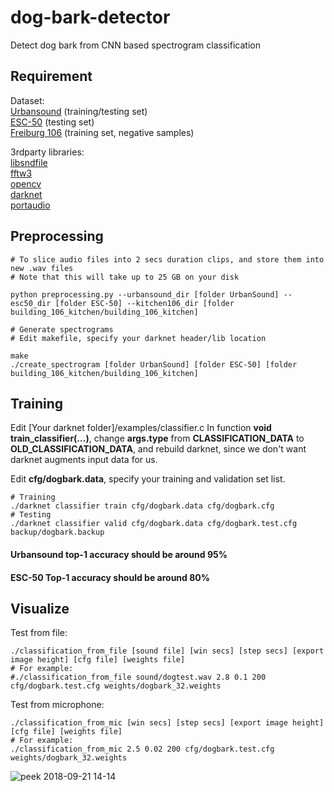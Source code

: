 # dog-bark-detector

Detect dog bark from CNN based spectrogram classification

## Requirement

Dataset:  
[Urbansound](https://urbansounddataset.weebly.com/urbansound.html) (training/testing set)  
[ESC-50](https://github.com/karoldvl/ESC-50) (testing set)  
[Freiburg 106](http://www.csc.kth.se/~jastork/pages/datasets.html) (training set, negative samples)    

3rdparty libraries:  
[libsndfile](http://www.mega-nerd.com/libsndfile/#Download)  
[fftw3](http://www.fftw.org/download.html)  
[opencv](https://github.com/opencv/opencv)  
[darknet](https://github.com/pjreddie/darknet)  
[portaudio](http://www.portaudio.com/download.html)



## Preprocessing

```
# To slice audio files into 2 secs duration clips, and store them into new .wav files
# Note that this will take up to 25 GB on your disk

python preprocessing.py --urbansound_dir [folder UrbanSound] --esc50_dir [folder ESC-50] --kitchen106_dir [folder building_106_kitchen/building_106_kitchen]

# Generate spectrograms
# Edit makefile, specify your darknet header/lib location

make
./create_spectrogram [folder UrbanSound] [folder ESC-50] [folder building_106_kitchen/building_106_kitchen]
```


## Training

Edit [Your darknet folder]/examples/classifier.c
In function **void train_classifier(...)**, change **args.type** from **CLASSIFICATION_DATA** to **OLD_CLASSIFICATION_DATA**, and rebuild darknet, since we don't want darknet augments input data for us.

Edit **cfg/dogbark.data**, specify your training and validation set list.
```
# Training
./darknet classifier train cfg/dogbark.data cfg/dogbark.cfg
# Testing
./darknet classifier valid cfg/dogbark.data cfg/dogbark.test.cfg backup/dogbark.backup
```
#### Urbansound top-1 accuracy should be around 95%
#### ESC-50 Top-1 accuracy should be around 80%


## Visualize
Test from file:
```
./classification_from_file [sound file] [win secs] [step secs] [export image height] [cfg file] [weights file]
# For example:
#./classification_from_file sound/dogtest.wav 2.8 0.1 200 cfg/dogbark.test.cfg weights/dogbark_32.weights
```
Test from microphone:
```
./classification_from_mic [win secs] [step secs] [export image height] [cfg file] [weights file]
# For example:
./classification_from_mic 2.5 0.02 200 cfg/dogbark.test.cfg weights/dogbark_32.weights
```

![peek 2018-09-21 14-14](https://user-images.githubusercontent.com/16308037/45864322-3c63d400-bdac-11e8-836b-f0ab147f532b.gif)
